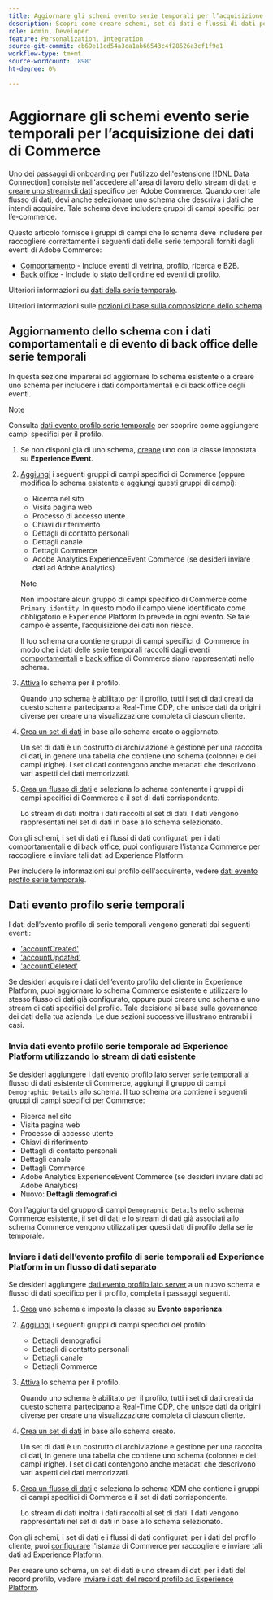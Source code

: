 ```yaml
---
title: Aggiornare gli schemi evento serie temporali per l’acquisizione dei dati di Commerce
description: Scopri come creare schemi, set di dati e flussi di dati per raccogliere e inviare dati di eventi di serie temporali per l’acquisizione di dati Commerce.
role: Admin, Developer
feature: Personalization, Integration
source-git-commit: cb69e11cd54a3ca1ab66543c4f28526a3cf1f9e1
workflow-type: tm+mt
source-wordcount: '898'
ht-degree: 0%

---
```


# Aggiornare gli schemi evento serie temporali per l’acquisizione dei dati di Commerce

Uno dei [passaggi di onboarding](overview.md#onboarding-steps) per l&#39;utilizzo dell&#39;estensione [!DNL Data Connection] consiste nell&#39;accedere all&#39;area di lavoro dello stream di dati e [creare uno stream di dati](https://experienceleague.adobe.com/docs/experience-platform/datastreams/overview.html) specifico per Adobe Commerce. Quando crei tale flusso di dati, devi anche selezionare uno schema che descriva i dati che intendi acquisire. Tale schema deve includere gruppi di campi specifici per l’e-commerce.

Questo articolo fornisce i gruppi di campi che lo schema deve includere per raccogliere correttamente i seguenti dati delle serie temporali forniti dagli eventi di Adobe Commerce:

- [Comportamento](events.md) - Include eventi di vetrina, profilo, ricerca e B2B.
- [Back office](events-backoffice.md) - Include lo stato dell&#39;ordine ed eventi di profilo.

Ulteriori informazioni su [dati della serie temporale](data-ingestion.md).

Ulteriori informazioni sulle [nozioni di base sulla composizione dello schema](https://experienceleague.adobe.com/docs/experience-platform/xdm/schema/composition.html).

## Aggiornamento dello schema con i dati comportamentali e di evento di back office delle serie temporali

In questa sezione imparerai ad aggiornare lo schema esistente o a creare uno schema per includere i dati comportamentali e di back office degli eventi.

>[!NOTE]
>
>Consulta [dati evento profilo serie temporale](#time-series-profile-event-data) per scoprire come aggiungere campi specifici per il profilo.

1. Se non disponi già di uno schema, [creane](https://experienceleague.adobe.com/docs/experience-platform/xdm/ui/resources/schemas.html#create) uno con la classe impostata su **Experience Event**.

1. [Aggiungi](https://experienceleague.adobe.com/docs/experience-platform/xdm/ui/resources/schemas.html#add-field-groups) i seguenti gruppi di campi specifici di Commerce (oppure modifica lo schema esistente e aggiungi questi gruppi di campi):

   - Ricerca nel sito
   - Visita pagina web
   - Processo di accesso utente
   - Chiavi di riferimento
   - Dettagli di contatto personali
   - Dettagli canale
   - Dettagli Commerce
   - Adobe Analytics ExperienceEvent Commerce (se desideri inviare dati ad Adobe Analytics)

   >[!NOTE]
   >
   > Non impostare alcun gruppo di campi specifico di Commerce come `Primary identity`. In questo modo il campo viene identificato come obbligatorio e Experience Platform lo prevede in ogni evento. Se tale campo è assente, l’acquisizione dei dati non riesce.

   Il tuo schema ora contiene gruppi di campi specifici di Commerce in modo che i dati delle serie temporali raccolti dagli eventi [comportamentali](events.md) e [back office](events-backoffice.md) di Commerce siano rappresentati nello schema.

1. [Attiva](https://experienceleague.adobe.com/docs/experience-platform/xdm/ui/resources/schemas.html#profile) lo schema per il profilo.

   Quando uno schema è abilitato per il profilo, tutti i set di dati creati da questo schema partecipano a Real-Time CDP, che unisce dati da origini diverse per creare una visualizzazione completa di ciascun cliente.

1. [Crea un set di dati](https://experienceleague.adobe.com/docs/platform-learn/implement-mobile-sdk/experience-cloud/platform.html#create-a-dataset) in base allo schema creato o aggiornato.

   Un set di dati è un costrutto di archiviazione e gestione per una raccolta di dati, in genere una tabella che contiene uno schema (colonne) e dei campi (righe). I set di dati contengono anche metadati che descrivono vari aspetti dei dati memorizzati.

1. [Crea un flusso di dati](https://experienceleague.adobe.com/docs/experience-platform/datastreams/overview.html) e seleziona lo schema contenente i gruppi di campi specifici di Commerce e il set di dati corrispondente.

   Lo stream di dati inoltra i dati raccolti al set di dati. I dati vengono rappresentati nel set di dati in base allo schema selezionato.

Con gli schemi, i set di dati e i flussi di dati configurati per i dati comportamentali e di back office, puoi [configurare](connect-data.md#data-collection) l&#39;istanza Commerce per raccogliere e inviare tali dati ad Experience Platform.

Per includere le informazioni sul profilo dell&#39;acquirente, vedere [dati evento profilo serie temporale](#time-series-profile-event-data).

## Dati evento profilo serie temporali

I dati dell’evento profilo di serie temporali vengono generati dai seguenti eventi:

- [&#39;accountCreated&#39;](events-backoffice.md#accountcreated)
- [&#39;accountUpdated&#39;](events-backoffice.md#accountupdated)
- [&#39;accountDeleted&#39;](events-backoffice.md#accountdeleted)

Se desideri acquisire i dati dell’evento profilo del cliente in Experience Platform, puoi aggiornare lo schema Commerce esistente e utilizzare lo stesso flusso di dati già configurato, oppure puoi creare uno schema e uno stream di dati specifici del profilo. Tale decisione si basa sulla governance dei dati della tua azienda. Le due sezioni successive illustrano entrambi i casi.

### Invia dati evento profilo serie temporale ad Experience Platform utilizzando lo stream di dati esistente

Se desideri aggiungere i dati evento profilo lato server [serie temporali](events-backoffice.md#customer-profile-events-server-side) al flusso di dati esistente di Commerce, aggiungi il gruppo di campi `Demographic Details` allo schema. Il tuo schema ora contiene i seguenti gruppi di campi specifici per Commerce:

- Ricerca nel sito
- Visita pagina web
- Processo di accesso utente
- Chiavi di riferimento
- Dettagli di contatto personali
- Dettagli canale
- Dettagli Commerce
- Adobe Analytics ExperienceEvent Commerce (se desideri inviare dati ad Adobe Analytics)
- Nuovo: **Dettagli demografici**

Con l&#39;aggiunta del gruppo di campi `Demographic Details` nello schema Commerce esistente, il set di dati e lo stream di dati già associati allo schema Commerce vengono utilizzati per questi dati di profilo della serie temporale.

### Inviare i dati dell’evento profilo di serie temporali ad Experience Platform in un flusso di dati separato

Se desideri aggiungere [dati evento profilo lato server](events-backoffice.md#customer-profile-events-server-side) a un nuovo schema e flusso di dati specifico per il profilo, completa i passaggi seguenti.

1. [Crea](https://experienceleague.adobe.com/docs/experience-platform/xdm/ui/resources/schemas.html#create) uno schema e imposta la classe su **Evento esperienza**.

1. [Aggiungi](https://experienceleague.adobe.com/docs/experience-platform/xdm/ui/resources/schemas.html#add-field-groups) i seguenti gruppi di campi specifici del profilo:

   - Dettagli demografici
   - Dettagli di contatto personali
   - Dettagli canale
   - Dettagli Commerce

1. [Attiva](https://experienceleague.adobe.com/docs/experience-platform/xdm/ui/resources/schemas.html#profile) lo schema per il profilo.

   Quando uno schema è abilitato per il profilo, tutti i set di dati creati da questo schema partecipano a Real-Time CDP, che unisce dati da origini diverse per creare una visualizzazione completa di ciascun cliente.

1. [Crea un set di dati](https://experienceleague.adobe.com/docs/platform-learn/implement-mobile-sdk/experience-cloud/platform.html#create-a-dataset) in base allo schema creato.

   Un set di dati è un costrutto di archiviazione e gestione per una raccolta di dati, in genere una tabella che contiene uno schema (colonne) e dei campi (righe). I set di dati contengono anche metadati che descrivono vari aspetti dei dati memorizzati.

1. [Crea un flusso di dati](https://experienceleague.adobe.com/docs/experience-platform/datastreams/overview.html) e seleziona lo schema XDM che contiene i gruppi di campi specifici di Commerce e il set di dati corrispondente.

   Lo stream di dati inoltra i dati raccolti al set di dati. I dati vengono rappresentati nel set di dati in base allo schema selezionato.

Con gli schemi, i set di dati e i flussi di dati configurati per i dati del profilo cliente, puoi [configurare](connect-data.md#data-collection) l&#39;istanza di Commerce per raccogliere e inviare tali dati ad Experience Platform.

Per creare uno schema, un set di dati e uno stream di dati per i dati del record profilo, vedere [Inviare i dati del record profilo ad Experience Platform](profile-data.md).
